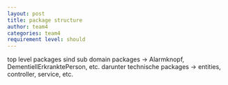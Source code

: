 ```yaml
---
layout: post
title: package structure
author: team4
categories: team4
requirement level: should
---
```


top level packages sind sub domain packages -> Alarmknopf, DementiellErkranktePerson, etc.
darunter technische packages -> entities, controller, service, etc.
